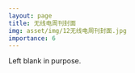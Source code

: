 ```yaml
---
layout: page
title: 无线电周刊封面
img: asset/img/12无线电周刊封面.jpg
importance: 6
---
```


Left blank in purpose.